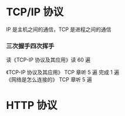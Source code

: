 

# TCP/IP 协议  

IP 是主机之间的通信，TCP 是进程之间的通信  



### 三次握手四次挥手 

读《TCP-IP 协议及其应用》读 60 遍  


《TCP-IP 协议及其应用》 TCP 章听 5 遍 完成 1 遍  
《网络是怎么连接的》 TCP 章听 5 遍  


# HTTP 协议  



